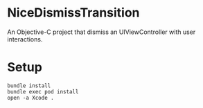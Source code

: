 # NiceDismissTransition

An Objective-C project that dismiss an UIViewController with user interactions.

# Setup

```
bundle install
bundle exec pod install
open -a Xcode .
```
